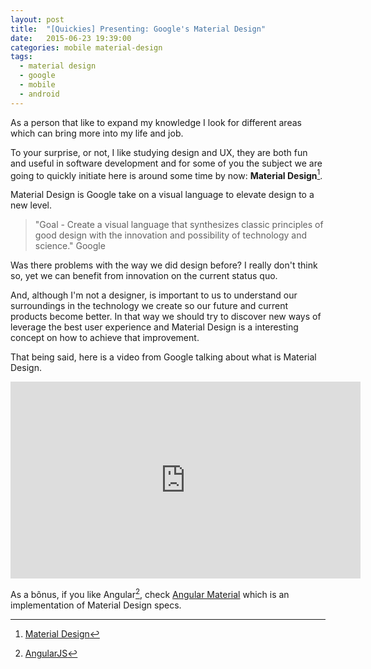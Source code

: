 ```yaml
---
layout: post
title:  "[Quickies] Presenting: Google's Material Design"
date:   2015-06-23 19:39:00
categories: mobile material-design
tags:
  - material design
  - google
  - mobile
  - android
---
```

As a person that like to expand my knowledge I look for different areas which can bring more into my life and job.

To your surprise, or not, I like studying design and UX, they are both fun and useful in software development and for some of you the subject we are going to quickly initiate here is around some time by now: **Material Design**[^1].

Material Design is Google take on a visual language to elevate design to a new level.

> "Goal - Create a visual language that synthesizes classic principles of good design with the innovation and possibility of technology and science." Google


Was there problems with the way we did design before? I really don't think so, yet we can benefit from innovation on the current status quo.

And, although I'm not a designer, is important to us to understand our surroundings in the technology we create so our future and current products become better. In that way we should try to discover new ways of leverage the best user experience and Material Design is a interesting concept on how to achieve that improvement.

That being said, here is a video from Google talking about what is Material Design.

<div style="text-align:center">
<iframe width="560" height="315" src="https://www.youtube.com/embed/rrT6v5sOwJg" frameborder="0" allowfullscreen></iframe>
</div>

As a bônus, if you like Angular[^2], check [Angular Material](https://material.angularjs.org/latest/#/) which is an implementation of Material Design specs.


[^1]: [Material Design](https://www.google.com/design/spec/material-design/introduction.html#)
[^2]: [AngularJS](https://angularjs.org/)
